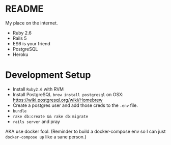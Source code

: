 # README

My place on the internet.

- Ruby 2.6
- Rails 5
- ES6 is your friend
- PostgreSQL
- Heroku

# Development Setup

- Install `Ruby2.6` with RVM
- Install PostgreSQL `brew install postgresql` on OSX: https://wiki.postgresql.org/wiki/Homebrew
- Create a postgres user and add those creds to the `.env` file.
- `bundle`
- `rake db:create && rake db:migrate`
- `rails server` and pray

AKA use docker fool. (Reminder to build a docker-compose env so I can just `docker-compose up` like a sane person.)
